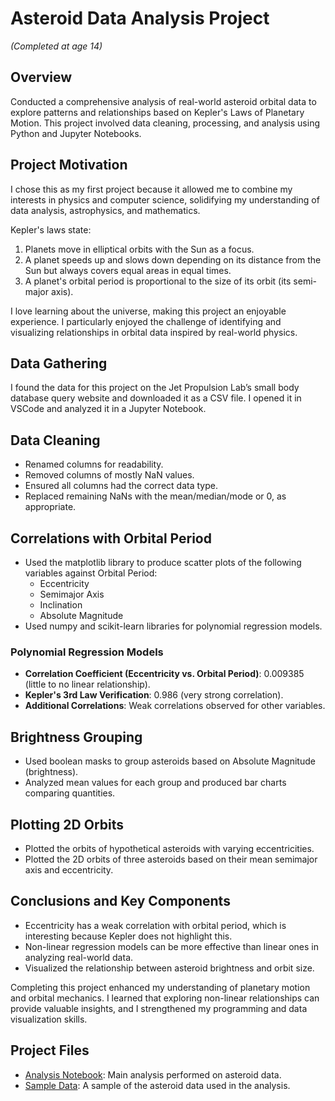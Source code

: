 # Asteroid Data Analysis Project
*(Completed at age 14)*

## Overview
Conducted a comprehensive analysis of real-world asteroid orbital data to explore patterns and relationships based on Kepler's Laws of Planetary Motion. This project involved data cleaning, processing, and analysis using Python and Jupyter Notebooks.

## Project Motivation
I chose this as my first project because it allowed me to combine my interests in physics and computer science, solidifying my understanding of data analysis, astrophysics, and mathematics. 

Kepler's laws state:
1. Planets move in elliptical orbits with the Sun as a focus.
2. A planet speeds up and slows down depending on its distance from the Sun but always covers equal areas in equal times.
3. A planet's orbital period is proportional to the size of its orbit (its semi-major axis).

I love learning about the universe, making this project an enjoyable experience. I particularly enjoyed the challenge of identifying and visualizing relationships in orbital data inspired by real-world physics.

## Data Gathering
I found the data for this project on the Jet Propulsion Lab’s small body database query website and downloaded it as a CSV file. I opened it in VSCode and analyzed it in a Jupyter Notebook.

## Data Cleaning
- Renamed columns for readability.
- Removed columns of mostly NaN values.
- Ensured all columns had the correct data type.
- Replaced remaining NaNs with the mean/median/mode or 0, as appropriate.

## Correlations with Orbital Period
- Used the matplotlib library to produce scatter plots of the following variables against Orbital Period:
  - Eccentricity
  - Semimajor Axis
  - Inclination
  - Absolute Magnitude
- Used numpy and scikit-learn libraries for polynomial regression models.

### Polynomial Regression Models
- **Correlation Coefficient (Eccentricity vs. Orbital Period)**: 0.009385 (little to no linear relationship).
- **Kepler's 3rd Law Verification**: 0.986 (very strong correlation).
- **Additional Correlations**: Weak correlations observed for other variables.

## Brightness Grouping
- Used boolean masks to group asteroids based on Absolute Magnitude (brightness).
- Analyzed mean values for each group and produced bar charts comparing quantities.

## Plotting 2D Orbits
- Plotted the orbits of hypothetical asteroids with varying eccentricities.
- Plotted the 2D orbits of three asteroids based on their mean semimajor axis and eccentricity.

## Conclusions and Key Components
- Eccentricity has a weak correlation with orbital period, which is interesting because Kepler does not highlight this.
- Non-linear regression models can be more effective than linear ones in analyzing real-world data.
- Visualized the relationship between asteroid brightness and orbit size.

Completing this project enhanced my understanding of planetary motion and orbital mechanics. I learned that exploring non-linear relationships can provide valuable insights, and I strengthened my programming and data visualization skills.

## Project Files
- [Analysis Notebook](analysis.ipynb): Main analysis performed on asteroid data.
- [Sample Data](sample_data.csv): A sample of the asteroid data used in the analysis.
